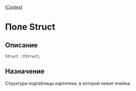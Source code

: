 ﻿---
Link: .IContext.@Struct
---

[IContext](Default)

# Поле Struct

## Описание

    Struct :IStruct;

## Назначение

Структура подтаблицы картотеки, в которой лежит ячейка.